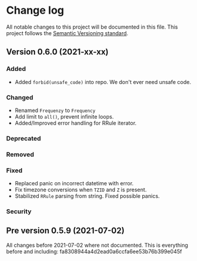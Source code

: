 # Change log
All notable changes to this project will be documented in this file.
This project follows the [Semantic Versioning standard](https://semver.org/).

## Version 0.6.0 (2021-xx-xx)

### Added
- Added `forbid(unsafe_code)` into repo. We don't ever need unsafe code.

### Changed
- Renamed `Frequenzy` to `Frequency`
- Add limit to `all()`, prevent infinite loops.
- Added/Improved error handling for RRule iterator.

### Deprecated

### Removed

### Fixed
- Replaced panic on incorrect datetime with error.
- Fix timezone conversions when `TZID` and `Z` is present.
- Stabilized `RRule` parsing from string. Fixed possible panics.

### Security

## Pre version 0.5.9 (2021-07-02)
All changes before 2021-07-02 where not documented.
This is everything before and including: fa8308944a4d2ead0a6ccfa6ee53b76b399e045f